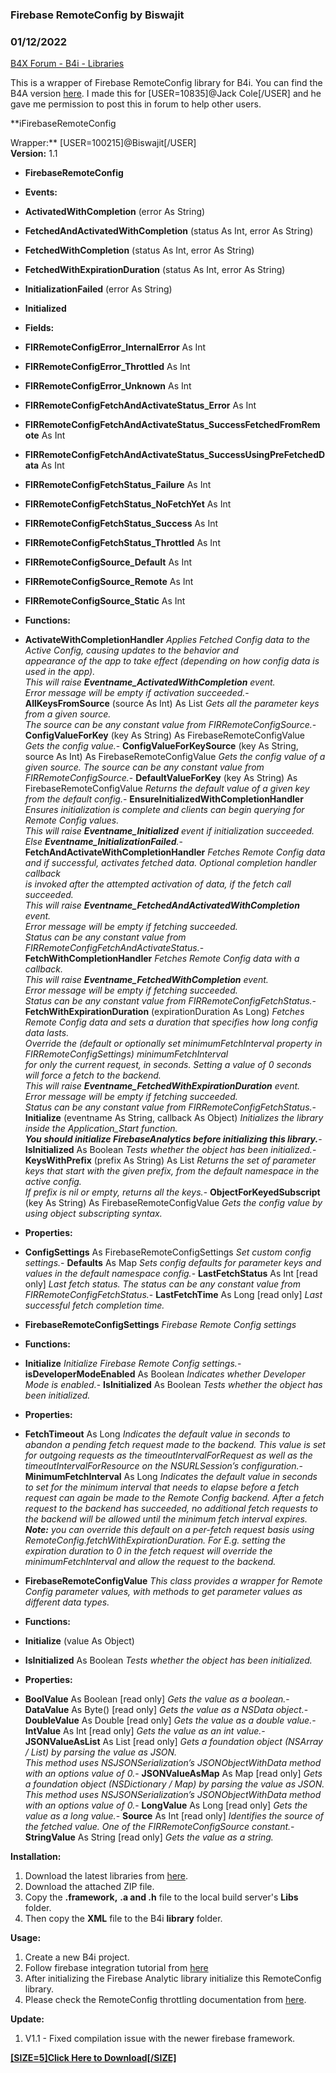 ### Firebase RemoteConfig by Biswajit
### 01/12/2022
[B4X Forum - B4i - Libraries](https://www.b4x.com/android/forum/threads/117624/)

This is a wrapper of Firebase RemoteConfig library for B4i. You can find the B4A version [here](https://www.b4x.com/android/forum/threads/new-firebase-remoteconfig.137574/). I made this for [USER=10835]@Jack Cole[/USER] and he gave me permission to post this in forum to help other users.  
  
**iFirebaseRemoteConfig  
  
Wrapper:** [USER=100215]@Biswajit[/USER]  
**Version:** 1.1  

- **FirebaseRemoteConfig**

- **Events:**

- **ActivatedWithCompletion** (error As String)
- **FetchedAndActivatedWithCompletion** (status As Int, error As String)
- **FetchedWithCompletion** (status As Int, error As String)
- **FetchedWithExpirationDuration** (status As Int, error As String)
- **InitializationFailed** (error As String)
- **Initialized**

- **Fields:**

- **FIRRemoteConfigError\_InternalError** As Int
- **FIRRemoteConfigError\_Throttled** As Int
- **FIRRemoteConfigError\_Unknown** As Int
- **FIRRemoteConfigFetchAndActivateStatus\_Error** As Int
- **FIRRemoteConfigFetchAndActivateStatus\_SuccessFetchedFromRemote** As Int
- **FIRRemoteConfigFetchAndActivateStatus\_SuccessUsingPreFetchedData** As Int
- **FIRRemoteConfigFetchStatus\_Failure** As Int
- **FIRRemoteConfigFetchStatus\_NoFetchYet** As Int
- **FIRRemoteConfigFetchStatus\_Success** As Int
- **FIRRemoteConfigFetchStatus\_Throttled** As Int
- **FIRRemoteConfigSource\_Default** As Int
- **FIRRemoteConfigSource\_Remote** As Int
- **FIRRemoteConfigSource\_Static** As Int

- **Functions:**

- **ActivateWithCompletionHandler**
*Applies Fetched Config data to the Active Config, causing updates to the behavior and  
 appearance of the app to take effect (depending on how config data is used in the app).  
 This will raise <b>Eventname\_ActivatedWithCompletion</b> event.  
 Error message will be empty if activation succeeded.*- **AllKeysFromSource** (source As Int) As List
*Gets all the parameter keys from a given source.  
 The source can be any constant value from FIRRemoteConfigSource.*- **ConfigValueForKey** (key As String) As FirebaseRemoteConfigValue
*Gets the config value.*- **ConfigValueForKeySource** (key As String, source As Int) As FirebaseRemoteConfigValue
*Gets the config value of a given source. The source can be any constant value from FIRRemoteConfigSource.*- **DefaultValueForKey** (key As String) As FirebaseRemoteConfigValue
*Returns the default value of a given key from the default config.*- **EnsureInitializedWithCompletionHandler**
*Ensures initialization is complete and clients can begin querying for Remote Config values.  
 This will raise <b>Eventname\_Initialized</b> event if initialization succeeded. Else <b>Eventname\_InitializationFailed</b>.*- **FetchAndActivateWithCompletionHandler**
*Fetches Remote Config data and if successful, activates fetched data. Optional completion handler callback  
 is invoked after the attempted activation of data, if the fetch call succeeded.  
 This will raise <b>Eventname\_FetchedAndActivatedWithCompletion</b> event.  
 Error message will be empty if fetching succeeded.  
 Status can be any constant value from FIRRemoteConfigFetchAndActivateStatus.*- **FetchWithCompletionHandler**
*Fetches Remote Config data with a callback.  
 This will raise <b>Eventname\_FetchedWithCompletion</b> event.  
 Error message will be empty if fetching succeeded.  
 Status can be any constant value from FIRRemoteConfigFetchStatus.*- **FetchWithExpirationDuration** (expirationDuration As Long)
*Fetches Remote Config data and sets a duration that specifies how long config data lasts.  
 Override the (default or optionally set minimumFetchInterval property in FIRRemoteConfigSettings) minimumFetchInterval  
 for only the current request, in seconds. Setting a value of 0 seconds will force a fetch to the backend.  
 This will raise <b>Eventname\_FetchedWithExpirationDuration</b> event.  
 Error message will be empty if fetching succeeded.  
 Status can be any constant value from FIRRemoteConfigFetchStatus.*- **Initialize** (eventname As String, callback As Object)
*Initializes the library inside the Application\_Start function.  
 <b>You should initialize FirebaseAnalytics before initializing this library.</b>*- **IsInitialized** As Boolean
*Tests whether the object has been initialized.*- **KeysWithPrefix** (prefix As String) As List
*Returns the set of parameter keys that start with the given prefix, from the default namespace in the active config.  
 If prefix is nil or empty, returns all the keys.*- **ObjectForKeyedSubscript** (key As String) As FirebaseRemoteConfigValue
*Gets the config value by using object subscripting syntax.*
- **Properties:**

- **ConfigSettings** As FirebaseRemoteConfigSettings
*Set custom config settings.*- **Defaults** As Map
*Sets config defaults for parameter keys and values in the default namespace config.*- **LastFetchStatus** As Int [read only]
*Last fetch status. The status can be any constant value from FIRRemoteConfigFetchStatus.*- **LastFetchTime** As Long [read only]
*Last successful fetch completion time.*
- **FirebaseRemoteConfigSettings**
*Firebase Remote Config settings*

- **Functions:**

- **Initialize**
*Initialize Firebase Remote Config settings.*- **isDeveloperModeEnabled** As Boolean
*Indicates whether Developer Mode is enabled.*- **IsInitialized** As Boolean
*Tests whether the object has been initialized.*
- **Properties:**

- **FetchTimeout** As Long
*Indicates the default value in seconds to abandon a pending fetch request made to the backend. This value is set for outgoing requests as the timeoutIntervalForRequest as well as the timeoutIntervalForResource on the NSURLSession’s configuration.*- **MinimumFetchInterval** As Long
*Indicates the default value in seconds to set for the minimum interval that needs to elapse before a fetch request can again be made to the Remote Config backend. After a fetch request to the backend has succeeded, no additional fetch requests to the backend will be allowed until the minimum fetch interval expires.  
 <b>Note:</b> you can override this default on a per-fetch request basis using RemoteConfig.fetchWithExpirationDuration. For E.g. setting the expiration duration to 0 in the fetch request will override the minimumFetchInterval and allow the request to the backend.*
- **FirebaseRemoteConfigValue**
*This class provides a wrapper for Remote Config parameter values, with methods to get parameter values as different data types.*

- **Functions:**

- **Initialize** (value As Object)
- **IsInitialized** As Boolean
*Tests whether the object has been initialized.*
- **Properties:**

- **BoolValue** As Boolean [read only]
*Gets the value as a boolean.*- **DataValue** As Byte() [read only]
*Gets the value as a NSData object.*- **DoubleValue** As Double [read only]
*Gets the value as a double value.*- **IntValue** As Int [read only]
*Gets the value as an int value.*- **JSONValueAsList** As List [read only]
*Gets a foundation object (NSArray / List) by parsing the value as JSON.  
 This method uses NSJSONSerialization’s JSONObjectWithData method with an options value of 0.*- **JSONValueAsMap** As Map [read only]
*Gets a foundation object (NSDictionary / Map) by parsing the value as JSON.  
 This method uses NSJSONSerialization’s JSONObjectWithData method with an options value of 0.*- **LongValue** As Long [read only]
*Gets the value as a long value.*- **Source** As Int [read only]
*Identifies the source of the fetched value. One of the FIRRemoteConfigSource constant.*- **StringValue** As String [read only]
*Gets the value as a string.*
  
**Installation:**  

1. Download the latest libraries from [here](https://www.b4x.com/android/forum/threads/firebase-february-2021-local-mac.127643/#content).
2. Download the attached ZIP file.
3. Copy the **.framework,** **.a and .h** file to the local build server's **Libs** folder.
4. Then copy the **XML** file to the B4i **library** folder.

**Usage:**  

1. Create a new B4i project.
2. Follow firebase integration tutorial from [here](https://www.b4x.com/android/forum/threads/firebase-integration.68623/)
3. After initializing the Firebase Analytic library initialize this RemoteConfig library.
4. Please check the RemoteConfig throttling documentation from [here](https://firebase.google.com/docs/remote-config/use-config-ios#throttling).

**Update:**  

1. V1.1 - Fixed compilation issue with the newer firebase framework.

  
[**[SIZE=5]Click Here to Download[/SIZE]**](https://drive.google.com/file/d/1sQemuy0pCxZQN2eochl5BCMxy9eNTPfI/view?usp=sharing)